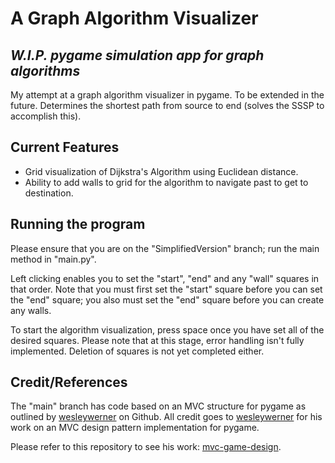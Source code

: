 # A Graph Algorithm Visualizer
## _W.I.P. pygame simulation app for graph algorithms_

My attempt at a graph algorithm visualizer in pygame. To be extended in the future. 
Determines the shortest path from source to end (solves the SSSP to accomplish this).

## Current Features

- Grid visualization of Dijkstra's Algorithm using Euclidean distance.
- Ability to add walls to grid for the algorithm to navigate past to get to destination.

## Running the program
Please ensure that you are on the "SimplifiedVersion" branch; run the main method in "main.py".

Left clicking enables you to set the "start", "end" and any "wall" squares in that order. Note that you must first set the "start" square before you can set the "end" square; you also must set the "end" square before you can create any walls.

To start the algorithm visualization, press space once you have set all of the desired squares. Please note that at this stage, error handling isn't fully implemented. Deletion of squares is not yet completed either. 

## Credit/References
The "main" branch has code based on an MVC structure for pygame as outlined by [wesleywerner](https://github.com/wesleywerner) on Github. All credit goes to [wesleywerner](https://github.com/wesleywerner) for his work on an MVC design pattern implementation for pygame.

Please refer to this repository to see his work: [mvc-game-design](https://github.com/wesleywerner/mvc-game-design).

